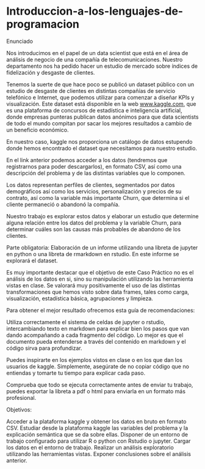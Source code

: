 # Introduccion-a-los-lenguajes-de-programacion

Enunciado

Nos introducimos en el papel de un data scientist que está en el área de análisis de negocio de una compañía de telecomunicaciones. Nuestro departamento nos ha pedido hacer un estudio de mercado sobre índices de fidelización y desgaste de clientes.

Tenemos la suerte de que hace poco se publicó un dataset público con un estudio de desgaste de clientes en distintas compañías de servicio telefónico e Internet, que podemos utilizar para comenzar a diseñar KPIs y visualización. Este dataset está disponible en la web www.kaggle.com, que es una plataforma de concursos de estadística e inteligencia artificial, donde empresas punteras publican datos anónimos para que data scientists de todo el mundo compitan por sacar los mejores resultados a cambio de un beneficio económico.

En nuestro caso, kaggle nos proporciona un catálogo de datos estupendo donde hemos encontrado el dataset que necesitamos para nuestro estudio.

En el link anterior podemos acceder a los datos (tendremos que registrarnos para poder descargarlos), en formato CSV, así como una descripción del problema y de las distintas variables que lo componen.

Los datos representan perfiles de clientes, segmentados por datos demográficos así como los servicios, personalización y precios de su contrato, así como la variable más importante Churn, que determina si el cliente permaneció o abandonó la compañía.

Nuestro trabajo es explorar estos datos y elaborar un estudio que determine alguna relación entre los datos del problema y la variable Churn, para determinar cuáles son las causas más probables de abandono de los clientes.

Parte obligatoria: Elaboración de un informe utilizando una libreta de jupyter en python  o una libreta de rmarkdown en rstudio. En este informe se explorará el dataset.

Es muy importante destacar que el objetivo de este Caso Práctico no es el análisis de los datos en si, sino su manipulación utilizando las herramienta vistas en clase. Se valorará muy positivamente el uso de las distintas transformaciones que hemos visto sobre data frames, tales como carga, visualización, estadística básica, agrupaciones y limpieza.

Para obtener el mejor resultado ofrecemos esta guía de recomendaciones:

Utiliza correctamente el sistema de celdas de jupyter o rstudio, intercambiando texto en markdown para explicar bien los pasos que van dando acompañando a cada fragmento del código. Lo mejor es que el documento pueda entenderse a través del contenido en markdown y el código sirva para profundizar.

Puedes inspirarte en los ejemplos vistos en clase o en los que dan los usuarios de kaggle. Simplemente, asegúrate de no copiar código que no entiendas y tomarte tu tiempo para explicar cada paso.

Comprueba que todo se ejecuta correctamente antes de enviar tu trabajo, puedes exportar la libreta a pdf o html para enviarla en un formato más profesional.

Objetivos:

Acceder a la plataforma kaggle y obtener los datos en bruto en formato CSV.
Estudiar desde la plataforma kaggle las variables del problema y la explicación semántica que se da sobre ellas.
Disponer de un entorno de trabajo configurado para utilizar R o python con Rstudio o jupyter.
Cargar los datos en el entorno de trabajo.
Realizar un análisis exploratorio utilizando las herramientas vistas.
Exponer conclusiones sobre el análisis anterior.
